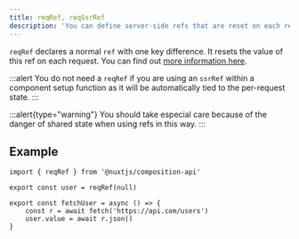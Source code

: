 ```yaml
---
title: reqRef, reqSsrRef
description: 'You can define server-side refs that are reset on each request.'
---
```


`reqRef` declares a normal `ref` with one key difference. It resets the value of this ref on each request. You can find out [more information here](/getting-started/gotchas#shared-server-state).

:::alert
You do not need a `reqRef` if you are using an `ssrRef` within a component setup function as it will be automatically tied to the per-request state.
:::

:::alert{type="warning"}
You should take especial care because of the danger of shared state when using refs in this way.
:::

## Example

```ts[~/state/sampleModule.js]
import { reqRef } from '@nuxtjs/composition-api'

export const user = reqRef(null)

export const fetchUser = async () => {
    const r = await fetch('https://api.com/users')
    user.value = await r.json()
}
```

